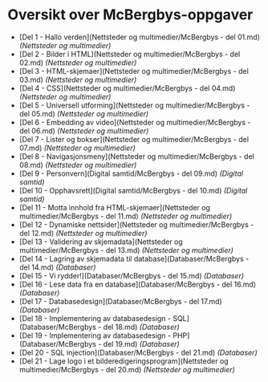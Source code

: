 Oversikt over McBergbys-oppgaver
================================
 * [Del 1 - Hallo verden](Nettsteder og multimedier/McBergbys - del 01.md) *(Nettsteder og multimedier)*
 * [Del 2 - Bilder i HTML](Nettsteder og multimedier/McBergbys - del 02.md) *(Nettsteder og multimedier)*
 * [Del 3 - HTML-skjemaer](Nettsteder og multimedier/McBergbys - del 03.md) *(Nettsteder og multimedier)*
 * [Del 4 - CSS](Nettsteder og multimedier/McBergbys - del 04.md) *(Nettsteder og multimedier)*
 * [Del 5 - Universell utforming](Nettsteder og multimedier/McBergbys - del 05.md) *(Nettsteder og multimedier)*
 * [Del 6 - Embedding av video](Nettsteder og multimedier/McBergbys - del 06.md) *(Nettsteder og multimedier)*
 * [Del 7 - Lister og bokser](Nettsteder og multimedier/McBergbys - del 07.md) *(Nettsteder og multimedier)*
 * [Del 8 - Navigasjonsmeny](Nettsteder og multimedier/McBergbys - del 08.md) *(Nettsteder og multimedier)*
 * [Del 9 - Personvern](Digital samtid/McBergbys - del 09.md) *(Digital samtid)*
 * [Del 10 - Opphavsrett](Digital samtid/McBergbys - del 10.md) *(Digital samtid)*
 * [Del 11 - Motta innhold fra HTML-skjemaer](Nettsteder og multimedier/McBergbys - del 11.md) *(Nettsteder og multimedier)*
 * [Del 12 - Dynamiske nettsider](Nettsteder og multimedier/McBergbys - del 12.md) *(Nettsteder og multimedier)*
 * [Del 13 - Validering av skjemadata](Nettsteder og multimedier/McBergbys - del 13.md) *(Nettsteder og multimedier)*
 * [Del 14 - Lagring av skjemadata til database](Databaser/McBergbys - del 14.md) *(Databaser)*
 * [Del 15 - Vi rydder!](Databaser/McBergbys - del 15.md) *(Databaser)*
 * [Del 16 - Lese data fra en database](Databaser/McBergbys - del 16.md) *(Databaser)*
 * [Del 17 - Databasedesign](Databaser/McBergbys - del 17.md) *(Databaser)*
 * [Del 18 - Implementering av databasedesign - SQL](Databaser/McBergbys - del 18.md) *(Databaser)*
 * [Del 19 - Implementering av databasedesign - PHP](Databaser/McBergbys - del 19.md) *(Databaser)*
 * [Del 20 - SQL injection](Databaser/McBergbys - del 21.md) *(Databaser)*
 * [Del 21 - Lage logo i et bilderedigeringsprogram](Nettsteder og multimedier/McBergbys - del 20.md) *(Nettsteder og multimedier)*
